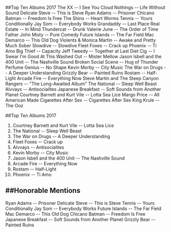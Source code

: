 ##Top Ten Albums 2017
The XX -- I See You
Cloud Nothings -- Life Without Sound
Delicate Steve -- This is Steve
Ryan Adams -- Prisoner
Chicano Batman -- Freedom Is Free
The Shins -- Heart Worms
Tennis -- Yours Conditionally
Jay Som -- Everybody Works
Grandaddy -- Last Place
Real Estate -- In Mind
Thundercat -- Drunk
Valerie June -- The Order of Time
Father John Misty -- Pure Comedy
Future Islands -- The Far Field
Mac Demarco -- This Old Dog
Violents & Monica Martin -- Awake and Pretty Much Sober
Slowdive -- Slowdive
Fleet Foxes -- Crack up
Phoenix -- Ti Amo
Big Thief -- Capacity
Jeff Tweedy -- Together at Last
Diet Cig -- I Swear I'm Good At This
Washed Out -- Mister Mellow
Jason Isbell and the 400 Unit -- The Nashville Sound
Broken Social Scene -- Hug of Thunder
Perfume Genius -- No Shape
Kevin Morby -- City Music
The War on Drugs -- A Deeper Understanding
Grizzly Bear -- Painted Ruins
Rostam -- Half-Light
Arcade Fire -- Everything Now
Steve Martin and The Steep Canyon Rangers -- "The Long-Awaited Album"
The National -- Sleep Well Beast
Alvvays -- Antisocialites
Japanese Breakfast -- Soft Sounds from Another Planet
Courtney Barnett and Kurt Vile -- Lotta Sea Lice
Margo Price -- All American Made
Cigarettes After Sex -- Cigarettes After Sex
King Krule -- The Ooz


##Top Ten Albums 2017
1. Courtney Barnett and Kurt Vile -- Lotta Sea Lice
2. The National -- Sleep Well Beast
3. The War on Drugs -- A Deeper Understanding
4. Fleet Foxes -- Crack up
5. Alvvays -- Antisocialites
6. Kevin Morby -- City Music
7. Jason Isbell and the 400 Unit -- The Nashville Sound
8. Arcade Fire -- Everything Now
9. Rostam -- Half-Light
10. Phoenix -- Ti Amo


##Honorable Mentions
---
Ryan Adams -- Prisoner
Delicate Steve -- This is Steve
Tennis -- Yours Conditionally
Jay Som -- Everybody Works
Future Islands -- The Far Field
Mac Demarco -- This Old Dog
Chicano Batman -- Freedom Is Free
Japanese Breakfast -- Soft Sounds from Another Planet
Grizzly Bear -- Painted Ruins

